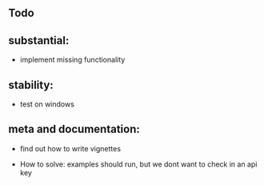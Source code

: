 ## Todo

## substantial:

* implement missing functionality


## stability:

* test on windows

## meta and documentation:

* find out how to write vignettes

* How to solve: examples should run, but we dont want to check in an api key
